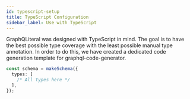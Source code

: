 ```yaml
---
id: typescript-setup
title: TypeScript Configuration
sidebar_label: Use with TypeScript
---
```


GraphQLiteral was designed with TypeScript in mind. The goal is to have the best possible type coverage with the least possible manual type annotation. In order to do this, we have created a dedicated code generation template for graphql-code-generator.

```ts
const schema = makeSchema({
  types: [
    /* All types here */
  ],
});
```
